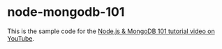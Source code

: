 node-mongodb-101
================

This is the sample code for the [Node.js & MongoDB 101 tutorial video on YouTube](http://youtu.be/CIPbmPUKyMI).

